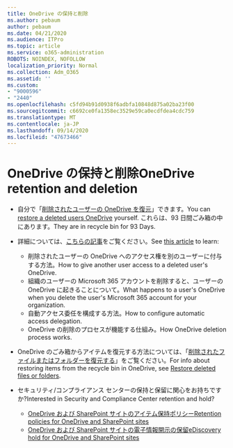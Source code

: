 ```yaml
---
title: OneDrive の保持と削除
ms.author: pebaum
author: pebaum
ms.date: 04/21/2020
ms.audience: ITPro
ms.topic: article
ms.service: o365-administration
ROBOTS: NOINDEX, NOFOLLOW
localization_priority: Normal
ms.collection: Adm_O365
ms.assetid: ''
ms.custom:
- "9000596"
- "2440"
ms.openlocfilehash: c5fd94b91d0938f6adbfa10848d875a02ba23f00
ms.sourcegitcommit: c6692ce0fa1358ec3529e59ca0ecdfdea4cdc759
ms.translationtype: MT
ms.contentlocale: ja-JP
ms.lasthandoff: 09/14/2020
ms.locfileid: "47673466"
---
```

# <a name="onedrive-retention-and-deletion"></a><span data-ttu-id="fb17f-102">OneDrive の保持と削除</span><span class="sxs-lookup"><span data-stu-id="fb17f-102">OneDrive retention and deletion</span></span>

- <span data-ttu-id="fb17f-103">自分で「[削除されたユーザーの OneDrive を復元](https://docs.microsoft.com/onedrive/restore-deleted-onedrive)」できます。</span><span class="sxs-lookup"><span data-stu-id="fb17f-103">You can [restore a deleted users OneDrive](https://docs.microsoft.com/onedrive/restore-deleted-onedrive) yourself.</span></span> <span data-ttu-id="fb17f-104">これらは、93 日間ごみ箱の中にあります。</span><span class="sxs-lookup"><span data-stu-id="fb17f-104">They are in recycle bin for 93 Days.</span></span>

- <span data-ttu-id="fb17f-105">詳細については、[こちらの記事](https://docs.microsoft.com/onedrive/retention-and-deletion)をご覧ください。</span><span class="sxs-lookup"><span data-stu-id="fb17f-105">See [this article](https://docs.microsoft.com/onedrive/retention-and-deletion) to learn:</span></span>
    - <span data-ttu-id="fb17f-106">削除されたユーザーの OneDrive へのアクセス権を別のユーザーに付与する方法。</span><span class="sxs-lookup"><span data-stu-id="fb17f-106">How to give another user access to a deleted user's OneDrive.</span></span>
    - <span data-ttu-id="fb17f-107">組織のユーザーの Microsoft 365 アカウントを削除すると、ユーザーの OneDrive に起きることについて。</span><span class="sxs-lookup"><span data-stu-id="fb17f-107">What happens to a user's OneDrive when you delete the user's Microsoft 365 account for your organization.</span></span>
    - <span data-ttu-id="fb17f-108">自動アクセス委任を構成する方法。</span><span class="sxs-lookup"><span data-stu-id="fb17f-108">How to configure automatic access delegation.</span></span>
    - <span data-ttu-id="fb17f-109">OneDrive の削除のプロセスが機能する仕組み。</span><span class="sxs-lookup"><span data-stu-id="fb17f-109">How OneDrive deletion process works.</span></span>

- <span data-ttu-id="fb17f-110">OneDrive のごみ箱からアイテムを復元する方法については、「[削除されたファイルまたはフォルダーを復元する](https://support.office.com/article/949ada80-0026-4db3-a953-c99083e6a84f)」をご覧ください。</span><span class="sxs-lookup"><span data-stu-id="fb17f-110">For info about restoring items from the recycle bin in OneDrive, see [Restore deleted files or folders](https://support.office.com/article/949ada80-0026-4db3-a953-c99083e6a84f).</span></span>

- <span data-ttu-id="fb17f-111">セキュリティ/コンプライアンス センターの保持と保留に関心をお持ちですか?</span><span class="sxs-lookup"><span data-stu-id="fb17f-111">Interested in Security and Compliance Center retention and hold?</span></span>
    - [<span data-ttu-id="fb17f-112">OneDrive および SharePoint サイトのアイテム保持ポリシー</span><span class="sxs-lookup"><span data-stu-id="fb17f-112">Retention policies for OneDrive and SharePoint sites</span></span>](https://docs.microsoft.com/microsoft-365/compliance/retention-policies)
    - [<span data-ttu-id="fb17f-113"> OneDrive および SharePoint サイトの電子情報開示の保留</span><span class="sxs-lookup"><span data-stu-id="fb17f-113">eDiscovery hold for OneDrive and SharePoint sites</span></span>](https://docs.microsoft.com/office365/securitycompliance/ediscovery-cases#step-4-place-content-locations-on-hold)
